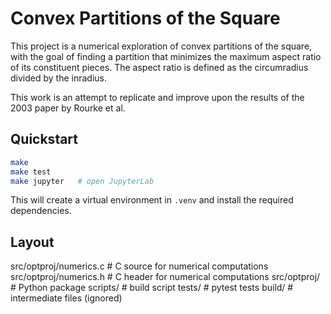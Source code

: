 # Convex Partitions of the Square

This project is a numerical exploration of convex partitions of the square, with the goal of finding a partition that minimizes the maximum aspect ratio of its constituent pieces. The aspect ratio is defined as the circumradius divided by the inradius.

This work is an attempt to replicate and improve upon the results of the 2003 paper by Rourke et al.

## Quickstart

```bash
make
make test
make jupyter   # open JupyterLab
```

This will create a virtual environment in `.venv` and install the required dependencies.

## Layout
src/optproj/numerics.c # C source for numerical computations
src/optproj/numerics.h # C header for numerical computations
src/optproj/         # Python package
scripts/             # build script
tests/               # pytest tests
build/               # intermediate files (ignored)

